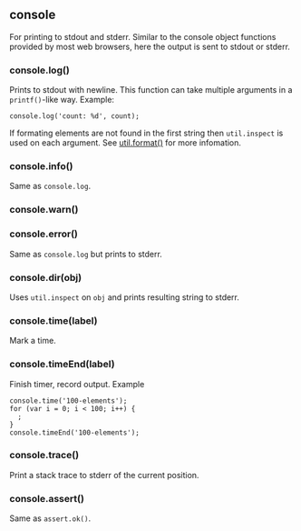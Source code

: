 ## console

For printing to stdout and stderr.  Similar to the console object functions
provided by most web browsers, here the output is sent to stdout or stderr.


### console.log()

Prints to stdout with newline. This function can take multiple arguments in a
`printf()`-like way. Example:

    console.log('count: %d', count);

If formating elements are not found in the first string then `util.inspect`
is used on each argument.
See [util.format()](util.html#util.format) for more infomation.

### console.info()

Same as `console.log`.

### console.warn()
### console.error()

Same as `console.log` but prints to stderr.

### console.dir(obj)

Uses `util.inspect` on `obj` and prints resulting string to stderr.

### console.time(label)

Mark a time.


### console.timeEnd(label)

Finish timer, record output. Example

    console.time('100-elements');
    for (var i = 0; i < 100; i++) {
      ;
    }
    console.timeEnd('100-elements');


### console.trace()

Print a stack trace to stderr of the current position.

### console.assert()

Same as `assert.ok()`.

